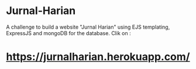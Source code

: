 # Jurnal-Harian
A challenge to build a website "Jurnal Harian" using EJS templating, ExpressJS and mongoDB for the database. 
Clik on :
# https://jurnalharian.herokuapp.com/

